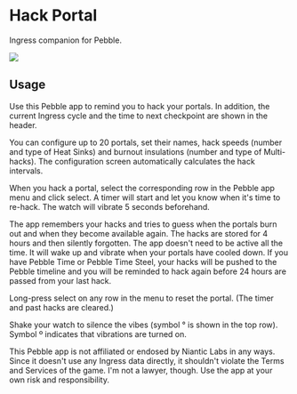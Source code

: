 Hack Portal
==============
Ingress companion for Pebble.

<a href="http://pblweb.com/appstore/54ae740485dd6760e7000077" title="Hack Portal on the Pebble appstore">
  <img src="http://pblweb.com/badge/54ae740485dd6760e7000077/black/large/" />
</a>

Usage
-----

Use this Pebble app to remind you to hack your portals. In addition, the current Ingress cycle and the time to next checkpoint are shown in the header.

You can configure up to 20 portals, set their names, hack speeds (number and type of Heat Sinks) and burnout insulations (number and type of Multi-hacks). The configuration screen automatically calculates the hack intervals.

When you hack a portal, select the corresponding row in the Pebble app menu and click select. A timer will start and let you know when it's time to re-hack. The watch will vibrate 5 seconds beforehand.

The app remembers your hacks and tries to guess when the portals burn out and when they become available again. The hacks are stored for 4 hours and then silently forgotten. The app doesn't need to be active all the time. It will wake up and vibrate when your portals have cooled down. If you have Pebble Time or Pebble Time Steel, your hacks will be pushed to the Pebble timeline and you will be reminded to hack again before 24 hours are passed from your last hack.

Long-press select on any row in the menu to reset the portal. (The timer and past hacks are cleared.)

Shake your watch to silence the vibes (symbol ° is shown in the top row). Symbol º indicates that vibrations are turned on.

This Pebble app is not affiliated or endosed by Niantic Labs in any ways. Since it doesn't use any Ingress data directly, it shouldn't violate the Terms and Services of the game. I'm not a lawyer, though. Use the app at your own risk and responsibility.
